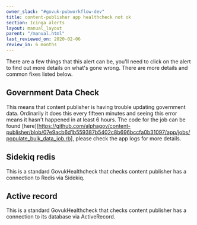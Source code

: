 ```yaml
---
owner_slack: "#govuk-pubworkflow-dev"
title: content-publisher app healthcheck not ok
section: Icinga alerts
layout: manual_layout
parent: "/manual.html"
last_reviewed_on: 2020-02-06
review_in: 6 months
---
```


There are a few things that this alert can be, you'll need to click on the alert to find out more details on what's gone wrong. There are more details and common fixes listed below.

## Government Data Check

This means that content publisher is having trouble updating government data. Ordinarily it does this every fifteen minutes and seeing this error means it hasn't happened in at least 6 hours. The code for the job can be found [here][https://github.com/alphagov/content-publisher/blob/07e9acb6d1b559387b5402c8b696bccfa0b31097/app/jobs/populate_bulk_data_job.rb], please check the app logs for more details. 

## Sidekiq redis

This is a standard GovukHealthcheck that checks content publisher has a connection to Redis via Sidekiq.

## Active record

This is a standard GovukHealthcheck that checks content publisher has a connection to its database via ActiveRecord.
